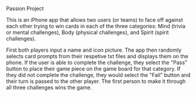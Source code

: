 Passion Project

This is an iPhone app that allows two users (or teams) to face off against each other trying to win cards in each of the three categories: Mind (trivia or mental challenges), Body (physical challenges), and Spirit (spirit challenges).

First both players input a name and icon picture. The app then randomly selects card prompts from their respetive txt files and displays them on the phone. If the user is able to complete the challenge, they select the "Pass" button to place their game piece on the game board for that category. If they did not complete the challenge, they would select the "Fail" button and their turn is passed to the other player. The first person to make it through all three challenges wins the game.

